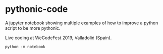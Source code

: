 # pythonic-code
A jupyter notebook showing multiple examples of how to improve a python script to be more pythonic.

Live coding at WeCodeFest 2019, Valladolid (Spain).

```
python -m notebook
```
